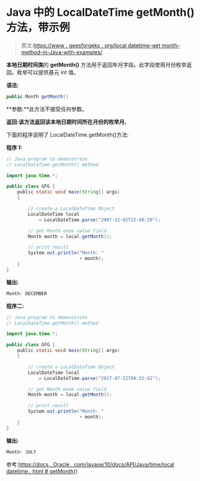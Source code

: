 # Java 中的 LocalDateTime getMonth()方法，带示例

> 原文:[https://www . geesforgeks . org/local datetime-get month-method-in-Java-with-examples/](https://www.geeksforgeeks.org/localdatetime-getmonth-method-in-java-with-examples/)

**本地日期时间类**的 **getMonth()** 方法用于返回年月字段。此字段使用月份枚举返回。枚举可以提供基元 int 值。

**语法:**

```java
public Month getMonth()

```

**参数:**此方法不接受任何参数。

**返回:**该方法返回该本地日期时间所在月份的**枚举月**。

下面的程序说明了 LocalDateTime.getMonth()方法:

**程序 1:**

```java
// Java program to demonstrate
// LocalDateTime.getMonth() method

import java.time.*;

public class GFG {
    public static void main(String[] args)
    {

        // create a LocalDateTime Object
        LocalDateTime local
            = LocalDateTime.parse("2007-12-02T22:48:29");

        // get Month enum value field
        Month month = local.getMonth();

        // print result
        System.out.println("Month: "
                           + month);
    }
}
```

**输出:**

```java
Month: DECEMBER

```

**程序二:**

```java
// Java program to demonstrate
// LocalDateTime.getMonth() method

import java.time.*;

public class GFG {
    public static void main(String[] args)
    {

        // create a LocalDateTime Object
        LocalDateTime local
            = LocalDateTime.parse("2017-07-22T09:32:42");

        // get Month enum value field
        Month month = local.getMonth();

        // print result
        System.out.println("Month: "
                           + month);
    }
}
```

**输出:**

```java
Month: JULY

```

参考:[https://docs . Oracle . com/javase/10/docs/API/Java/time/local datetime . html # getMonth()](https://docs.oracle.com/javase/10/docs/api/java/time/LocalDateTime.html#getMonth())